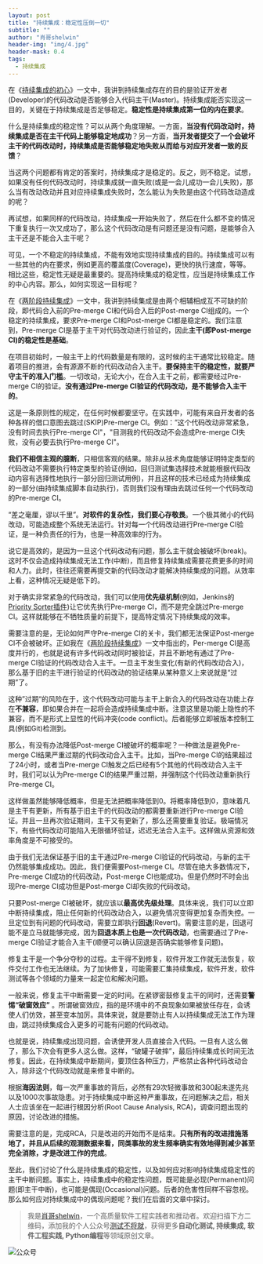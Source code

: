 ```yaml
---
layout: post
title: "持续集成：稳定性压倒一切"
subtitle: ""
author: "肖哥shelwin"
header-img: "img/4.jpg"
header-mask: 0.4
tags:
  - 持续集成
---
```

在《[持续集成的初心]()》一文中，我讲到持续集成存在的目的是验证开发者(Developer)的代码改动是否能够合入代码主干(Master)。持续集成能否实现这一目的，关键在于持续集成是否足够稳定。**稳定性是持续集成第一位的内在要求**。

什么是持续集成的稳定性？可以从两个角度理解。一方面，**当没有代码改动时，持续集成是否在主干代码上能够稳定地成功**？另一方面，**当开发者提交了一个会破坏主干的代码改动时，持续集成是否能够稳定地失败从而给与对应开发者一致的反馈**？

当这两个问题都有肯定的答案时，持续集成才是稳定的。反之，则不稳定。试想，如果没有任何代码改动时，持续集成就一直失败(或是一会儿成功一会儿失败)，那么当有改动改动并且对应持续集成失败时，怎么能认为失败是由这个代码改动造成的呢？

再试想，如果同样的代码改动，持续集成一开始失败了，然后在什么都不变的情况下重复执行一次又成功了，那么这个代码改动是有问题还是没有问题，是能够合入主干还是不能合入主干呢？

可见，一个不稳定的持续集成，不能有效地实现持续集成的目的。持续集成可以有一些其他的内在要求，例如更高的覆盖度(Coverage)，更快的执行速度，等等。相比这些，稳定性无疑是最重要的。提高持续集成的稳定性，应当是持续集成工作的中心内容。那么，如何实现这一目标呢？

在《[两阶段持续集成]()》一文中，我讲到持续集成是由两个相辅相成互不可缺的阶段，即代码合入前的Pre-merge CI和代码合入后的Post-merge CI组成的。一个稳定的持续集成，要求Pre-merge CI和Post-merge CI都是稳定的。我们注意到，Pre-merge CI是基于主干对代码改动进行验证的，因此**主干(即Post-merge CI)的稳定性是基础**。

在项目初始时，一般主干上的代码数量是有限的，这时候的主干通常比较稳定。随着项目的推进，会有源源不断的代码改动合入主干。**要保持主干的稳定性，就要严守主干的准入门槛**。一切改动，无论大小，在合入主干之前，都需要经过Pre-merge CI的验证。**没有通过Pre-merge CI验证的代码改动，是不能够合入主干的**。

这是一条原则性的规定，在任何时候都要坚守。在实践中，可能有来自开发者的各种各样的借口意图去跳过(SKIP)Pre-merge CI。例如：”这个代码改动非常紧急，没有时间去执行Pre-merge CI"，"目测我的代码改动不会造成Pre-merge CI失败，没有必要去执行Pre-merge CI"。

**我们不相信主观的臆断**，只相信客观的结果。除非从技术角度能够证明特定类型的代码改动不需要执行特定类型的验证(例如，回归测试集选择技术就能根据代码改动内容有选择性地执行一部分回归测试用例)，并且这样的技术已经成为持续集成的一部分(由持续集成脚本自动执行)，否则我们没有理由去跳过任何一个代码改动的Pre-merge CI。

“差之毫厘，谬以千里”。**对软件的复杂性，我们要心存敬畏**。一个极其微小的代码改动，可能造成整个系统无法运行。针对每一个代码改动进行Pre-merge CI验证，是一种负责任的行为，也是一种高效率的行为。

说它是高效的，是因为一旦这个代码改动有问题，那么主干就会被破坏(break)。这时不仅会造成持续集成无法工作(中断)，而且修复持续集成需要花费更多的时间和人力。此时，往往还需要再提交新的代码改动才能解决持续集成的问题。从效率上看，这种情况无疑是低下的。

对于确实非常紧急的代码改动，我们可以使用**优先级机制**(例如，Jenkins的[Priority Sorter插件](https://wiki.jenkins.io/display/JENKINS/Priority+Sorter+Plugin))让它优先执行Pre-merge CI，而不是完全跳过Pre-merge CI。这样就能够在不牺牲质量的前提下，提高特定情况下持续集成的效率。

需要注意的是，无论如何严守Pre-merge CI的关卡，我们都无法保证Post-merge CI不会被破坏。正如我在《[两阶段持续集成]()》一文中指出的，Per-merge CI是高度并行的，也就是说有许多代码改动同时被验证，并且不断地有通过了Pre-merge CI验证的代码改动合入主干。一旦主干发生变化(有新的代码改动合入)，那么基于旧的主干进行验证的代码改动的验证结果从某种意义上来说就是“过期”了。

这种”过期“的风险在于，这个代码改动可能与主干上新合入的代码改动在功能上存在**不兼容**，即如果合并在一起将会造成持续集成中断。注意这里是功能上隐性的不兼容，而不是形式上显性的代码冲突(code conflict)。后者能够立即被版本控制工具(例如Git)检测到。

那么，有没有办法降低Post-merge CI被破坏的概率呢？一种做法是避免Pre-merge CI结果严重过期的代码改动合入主干。比如，当Pre-merge CI的结果超过了24小时，或者当Pre-merge CI触发之后已经有5个其他的代码改动合入主干时，我们可以认为Pre-merge CI的结果严重过期，并强制这个代码改动重新执行Pre-merge CI。

这样做虽然能够降低概率，但是无法把概率降低到0。将概率降低到0，意味着凡是主干有更新，所有基于旧主干的代码改动的都需要重新进行Pre-merge CI验证。并且一旦再次验证期间，主干又有更新了，那么还需要重复验证。极端情况下，有些代码改动可能陷入无限循环验证，迟迟无法合入主干。这样做从资源和效率角度是不可接受的。

由于我们无法保证基于旧的主干通过Pre-merge CI验证的代码改动，与新的主干仍然能够集成成功。因此，我们便需要Post-merge CI。尽管在绝大多数情况下，Pre-merge CI成功的代码改动，Post-merge CI也能成功。但是仍然时不时会出现Pre-merge CI成功但是Post-merge CI却失败的代码改动。

只要Post-merge CI被破坏，就应该以**最高优先级处理**。具体来说，我们可以立即中断持续集成，阻止任何新的代码改动合入，以避免情况变得更加复杂而失控。一旦定位到有问题的代码改动，需要立即执行**回退**(Revert)。需要注意的是，回退可能不是立马就能够完成，因为**回退本质上也是一次代码改动**，也需要通过了Pre-merge CI验证才能合入主干(顺便可以确认回退是否确实能够修复问题)。

修复主干是一个争分夺秒的过程。主干得不到修复，软件开发工作就无法恢复，软件交付工作也无法继续。为了加快修复，可能需要汇集持续集成，软件开发，软件测试等各个领域的力量来一起定位和解决问题。

一般来说，修复主干中断需要一定的时间。在紧锣密鼓修复主干的同时，还需要**警惕“破窗效应”** 。所谓破窗效应，指的是环境中的不良现象如果被放任存在，会诱使人们仿效，甚至变本加厉。具体来说，就是要防止有人以持续集成无法工作为理由，跳过持续集成合入更多的可能有问题的代码改动。

也就是说，持续集成出现问题，会诱使开发人员直接合入代码。一旦有人这么做了，那么下次会有更多人这么做。这样，“破罐子破摔”，最后持续集成长时间无法修复。因此，在持续集成中断期间，要顶住各种压力，严格禁止各种代码改动合入，除非这个代码改动就是来修复中断的。

根据**海因法则**，每一次严重事故的背后，必然有29次轻微事故和300起未遂先兆以及1000次事故隐患。对于持续集成中断这种严重事故，在问题解决之后，相关人士应该坐在一起进行根因分析(Root Cause Analysis, RCA)，调查问题出现的原因，讨论改进的措施。

需要注意的是，完成RCA，只是改进的开始而不是结束。**只有所有的改进措施落地了，并且从后续的观测数据来看，同类事故的发生频率确实有效地得到减少甚至完全消除，才是改进工作的完成**。

至此，我们讨论了什么是持续集成的稳定性，以及如何应对影响持续集成稳定性的主干中断问题。事实上，持续集成中的稳定性问题，既可能是必现(Permanent)问题(即主干中断)，也可能是偶现(Occasional)问题。后者的危害性同样不容忽视。那么如何应对持续集成中的偶现问题呢？我们在后面的文章中探讨。

> 我是[肖哥shelwin](https://slxiao.github.io/about/)，一个高质量软件工程实践者和推动者。欢迎扫描下方二维码，添加我的个人公众号[测试不将就](https://slxiao.github.io/img/wechat-public.png)，获得更多**自动化测试, 持续集成, 软件工程实践, Python编程**等领域原创文章。

![公众号](https://slxiao.github.io/img/wechat-public.png)